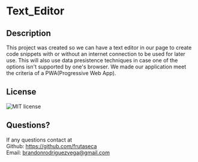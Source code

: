 # Text_Editor

## Description
This project was created so we can have a text editor in our page to create code snippets with or without an internet connection to be used for later use. This will also use data
presistence techniques in case one of the options isn't supported by one's browser. We made our application meet the criteria of a PWA(Progressive Web App).
## License

![MIT license](https://img.shields.io/badge/License-MIT-blue.svg)

## Questions?
If any questions contact at<br/>
Github: https://github.com/frutaseca<br/>
Email: brandonrodriguezvega@gmail.com